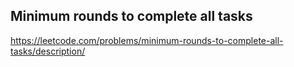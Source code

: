 ## Minimum rounds to complete all tasks
https://leetcode.com/problems/minimum-rounds-to-complete-all-tasks/description/

